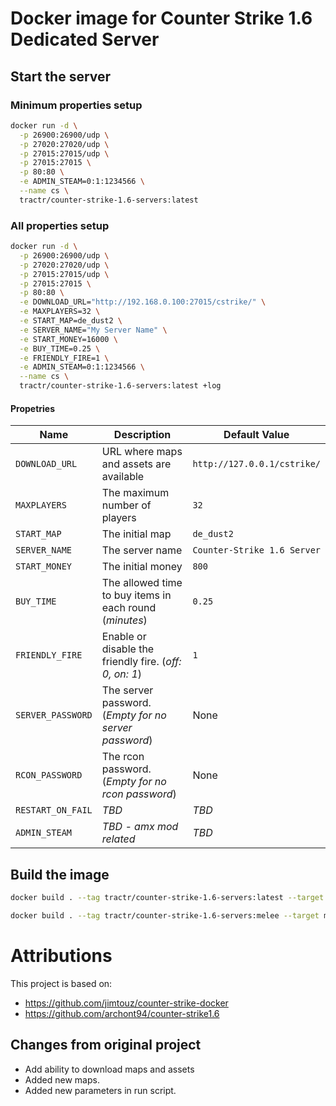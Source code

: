 # Docker image for Counter Strike 1.6 Dedicated Server

## Start the server

### Minimum properties setup

```bash
docker run -d \
  -p 26900:26900/udp \
  -p 27020:27020/udp \
  -p 27015:27015/udp \
  -p 27015:27015 \
  -p 80:80 \
  -e ADMIN_STEAM=0:1:1234566 \
  --name cs \
  tractr/counter-strike-1.6-servers:latest
```

### All properties setup
```bash
docker run -d \
  -p 26900:26900/udp \
  -p 27020:27020/udp \
  -p 27015:27015/udp \
  -p 27015:27015 \
  -p 80:80 \
  -e DOWNLOAD_URL="http://192.168.0.100:27015/cstrike/" \
  -e MAXPLAYERS=32 \
  -e START_MAP=de_dust2 \
  -e SERVER_NAME="My Server Name" \
  -e START_MONEY=16000 \
  -e BUY_TIME=0.25 \
  -e FRIENDLY_FIRE=1 \
  -e ADMIN_STEAM=0:1:1234566 \
  --name cs \
  tractr/counter-strike-1.6-servers:latest +log
```

#### Propetries

| Name | Description                                             | Default Value |
| --- |---------------------------------------------------------| --- |
| `DOWNLOAD_URL` | URL where maps and assets are available                 | `http://127.0.0.1/cstrike/` |
| `MAXPLAYERS` | The maximum number of players                           | `32` |
| `START_MAP` | The initial map                                         | `de_dust2` |
| `SERVER_NAME` | The server name                                         | `Counter-Strike 1.6 Server` |
| `START_MONEY` | The initial money                                       | `800` |
| `BUY_TIME` | The allowed time to buy items in each round (*minutes*) | `0.25` |
| `FRIENDLY_FIRE` | Enable or disable the friendly fire. (*off: 0, on: 1*)  | `1` |
| `SERVER_PASSWORD` | The server password. (*Empty for no server password*)   | None |
| `RCON_PASSWORD` | The rcon password. (*Empty for no rcon password*)       | None |
| `RESTART_ON_FAIL` | *TBD*                                                   | *TBD* |
| `ADMIN_STEAM` | *TBD - amx mod related*                                 | *TBD* |

## Build the image

```bash
docker build . --tag tractr/counter-strike-1.6-servers:latest --target classic
```

```bash
docker build . --tag tractr/counter-strike-1.6-servers:melee --target melee
```

# Attributions

This project is based on:

- https://github.com/jimtouz/counter-strike-docker
- https://github.com/archont94/counter-strike1.6

## Changes from original project

* Add ability to download maps and assets
* Added new maps.
* Added new parameters in run script.

